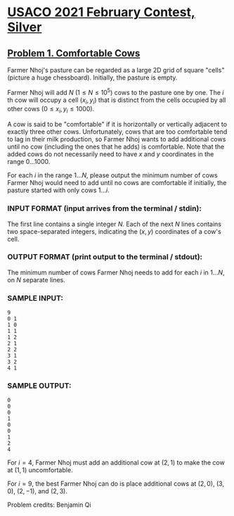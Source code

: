 # [USACO 2021 February Contest, Silver](https://usaco.org/index.php?page=feb21results)
## [Problem 1. Comfortable Cows](https://usaco.org/index.php?page=viewproblem2&cpid=1110)


Farmer Nhoj's pasture can be regarded as a large 2D grid of square "cells"
(picture a huge chessboard). Initially, the pasture is empty.

Farmer Nhoj will add $N$ ($1\le N\le 10^5$) cows to the pasture one by one. The $i$ th cow will occupy a cell $(x_i,y_i)$ that is distinct from the cells occupied by all other cows ($0\le x_i,y_i\le 1000$).

A cow is said to be "comfortable" if it is horizontally or vertically adjacent
to exactly three other cows. Unfortunately, cows that are too comfortable tend
to lag in their milk production, so Farmer Nhoj wants to add additional cows
until no cow (including the ones that he adds) is comfortable.  Note that the
added cows do not necessarily need to have $x$ and $y$ coordinates in the range
$0 \ldots 1000$.

For each $i$ in the range $1 \ldots N$, please output the minimum number of 
cows Farmer Nhoj would need to add until no cows are comfortable if initially, 
the pasture started with only cows $1\ldots i$.  

### INPUT FORMAT (input arrives from the terminal / stdin):  
The first line contains a single integer $N$.  Each of the next $N$ lines
contains two space-separated integers,  indicating the $(x,y)$ coordinates of a
cow's cell. 

### OUTPUT FORMAT (print output to the terminal / stdout):  
The minimum number of cows Farmer Nhoj needs to add for each $i$ in
$1 \ldots N$, on $N$ separate lines.

### SAMPLE INPUT:  
```
9
0 1
1 0
1 1
1 2
2 1
2 2
3 1
3 2
4 1
```
### SAMPLE OUTPUT:   
```
0
0
0
1
0
0
1
2
4
```

For $i=4$, Farmer Nhoj must add an additional cow at $(2,1)$ to make the cow at
$(1,1)$ uncomfortable.

For $i=9$, the best Farmer Nhoj can do is place additional cows at $(2,0)$,
$(3,0)$, $(2,-1)$, and $(2,3)$.


Problem credits: Benjamin Qi


